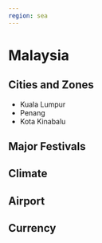 ```yaml
---
region: sea
---
```


# Malaysia


## Cities and Zones
+ Kuala Lumpur
+ Penang
+ Kota Kinabalu

## Major Festivals

## Climate

## Airport

## Currency
